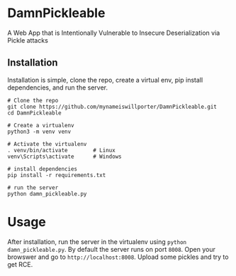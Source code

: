 # DamnPickleable
A Web App that is Intentionally Vulnerable to Insecure Deserialization via Pickle attacks

## Installation
Installation is simple, clone the repo, create a virtual env, pip install
dependencies, and run the server.

```
# Clone the repo
git clone https://github.com/mynameiswillporter/DamnPickleable.git
cd DamnPickleable

# Create a virtualenv
python3 -m venv venv

# Activate the virtualenv
. venv/bin/activate        # Linux
venv\Scripts\activate      # Windows

# install dependencies
pip install -r requirements.txt

# run the server
python damn_pickleable.py
```

# Usage
After installation, run the server in the virtualenv using `python damn_pickleable.py`.
By default the server runs on port `8008`. Open your browswer and go to
`http://localhost:8008`. Upload some pickles and try to get RCE.
